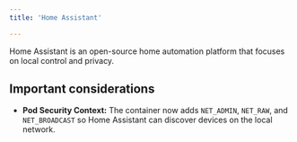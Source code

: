 ```yaml
---
title: 'Home Assistant'

---
```


Home Assistant is an open-source home automation platform that focuses on local control and privacy.

## Important considerations

- **Pod Security Context:** The container now adds `NET_ADMIN`, `NET_RAW`, and `NET_BROADCAST` so Home Assistant can discover devices on the local network.
